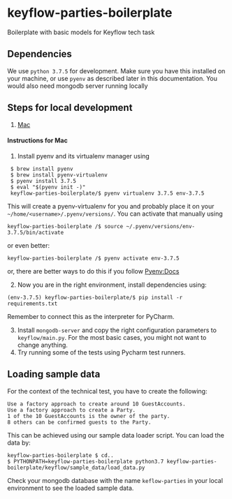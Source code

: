 # keyflow-parties-boilerplate
Boilerplate with basic models for Keyflow tech task


## Dependencies

We use `python 3.7.5` for development. Make sure you have this installed on
your machine, or use `pyenv` as described later in this documentation. You would also
need mongodb server running locally 


## Steps for local development

1. [Mac](#mac-installation)

<h4 id="mac-installation">Instructions for Mac</h4>

1. Install pyenv and its virtualenv manager using
  ```
   $ brew install pyenv
   $ brew install pyenv-virtualenv
   $ pyenv install 3.7.5
   $ eval "$(pyenv init -)"
   keyflow-parties-boilerplate/$ pyenv virtualenv 3.7.5 env-3.7.5
   ```

   This will create a pyenv-virtualenv for you and probably place it on your
   `~/home/<username>/.pyenv/versions/`. You can activate that manually using
   ```
   keyflow-parties-boilerplate /$ source ~/.pyenv/versions/env-3.7.5/bin/activate
   ```

   or even better:

   ```
   keyflow-parties-boilerplate /$ pyenv activate env-3.7.5
   ```
   or, there are better ways to do this if you follow [Pyenv:Docs](https://github.com/pyenv/pyenv-virtualenv)

 2. Now you are in the right environment, install dependencies using:
   ```
   (env-3.7.5) keyflow-parties-boilerplate/$ pip install -r requirements.txt 
   ``` 
   Remember to connect this as the interpreter for PyCharm. 
   
 3. Install `mongodb-server` and copy the right configuration parameters to `keyflow/main.py`. For the most 
    basic cases, you might not want to change anything. 
 4. Try running some of the tests using Pycharm test runners. 

## Loading sample data 
For the context of the technical test, you have to create the following: 
```
Use a factory approach to create around 10 GuestAccounts.  
Use a factory approach to create a Party. 
1 of the 10 GuestAccounts is the owner of the party. 
8 others can be confirmed guests to the Party.  
```
This can be achieved using our sample data loader script. You can load the
 data by: 
```
keyflow-parties-boilerplate $ cd..
$ PYTHONPATH=keyflow-parties-boilerplate python3.7 keyflow-parties-boilerplate/keyflow/sample_data/load_data.py 
``` 
Check your mongodb database with the name `keflow-parties` in your local
 environment to see the loaded sample data. 
